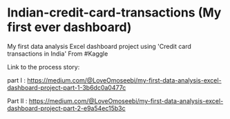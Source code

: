 # Indian-credit-card-transactions (My first ever dashboard)
My first data analysis Excel dashboard project using 'Credit card transactions in India' From #Kaggle

Link to the process story:

part I : https://medium.com/@LoveOmoseebi/my-first-data-analysis-excel-dashboard-project-part-1-3b6dc0a0477c

Part II : https://medium.com/@LoveOmoseebi/my-first-data-analysis-excel-dashboard-project-part-2-e9a54ec15b3c
